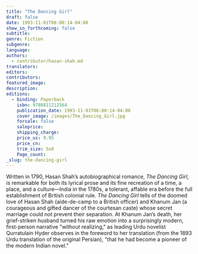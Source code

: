```yaml
---
title: "The Dancing Girl"
draft: false
date: 1993-11-01T06:00:14-04:00
show_in_forthcoming: false
subtitle:
genre: Fiction
subgenre:
language:
authors:
  - contributor/hasan-shah.md
translators:
editors:
contributors:
featured_image:
description:
editions:
  - binding: Paperback
    isbn: 9780811212564
    publication_date: 1993-11-01T06:00:14-04:00
    cover_image: /images/The_Dancing_Girl.jpg
    forsale: false
    saleprice:
    shipping_charge:
    price_us: 9.95
    price_cn:
    trim_size: 5x8
    Page_count:
_slug: the-dancing-girl
---
```


Written in 1790, Hasan Shah’s autobiographical romance, _The Dancing Girl_, is remarkable for both its lyrical prose and its fine recreation of a time, a place, and a culture––India in the 1780s, a tolerant, affable era before the full establishment of British colonial rule. _The Dancing Girl_ tells of the doomed love of Hasan Shah (aide-de-camp to a British officer) and Khanum Jan (a courageous and gifted dancer of the courtesan caste) whose secret marriage could not prevent their separation. At Khanum Jan’s death, her grief-striken husband turned his raw emotion into a surprisingly modern, first-person narrative "without realizing," as leading Urdu novelist Qurratulain Hyder observes in the foreword to her translation (from the 1893 Urdu translation of the original Persian), "that he had become a pioneer of the modern Indian novel."

